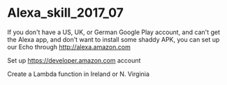 # Alexa_skill_2017_07

If you don't have a US, UK, or German Google Play account, and can't get the Alexa app, and don't want to install some shaddy APK, you can set up our Echo through http://alexa.amazon.com

Set up https://developer.amazon.com account

Create a Lambda function in Ireland or N. Virginia


